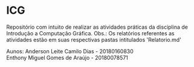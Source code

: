 # ICG

Repositório com intuito de realizar as atividades práticas da disciplina de Introdução a Computação Gráfica.
Obs.: Os relatórios referentes as atividades estão em suas respectivas pastas intitulados 'Relatorio.md'

Aunos: Anderson Leite Camilo Dias - 20180160830  
       Enthony Miguel Gomes de Araújo - 20180078571
